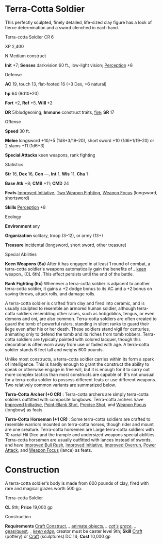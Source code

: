 # Terra-Cotta Soldier

This perfectly sculpted, finely detailed, life-sized clay figure has a look of fierce determination and a sword clenched in each hand.

Terra-cotta Soldier CR 6

XP 2,400

N Medium construct

**Init** +7; **Senses** darkvision 60 ft., low-light vision; [Perception](skills/perception#_perception) +8

Defense

**AC** 19, touch 13, flat-footed 16 (+3 Dex, +6 natural)

**hp** 64 (8d10+20)

**Fort** +2, **Ref** +5, **Will** +2

**DR** 5/bludgeoning; **Immune** construct traits, [fire](monsters/creatureTypes#_fire-subtype); **SR** 17

Offense

**Speed** 30 ft.

**Melee** longsword +10/+5 (1d8+3/19–20), short sword +10 (1d6+1/19–20) or 2 slams +11 (1d6+3)

**Special Attacks** keen weapons, rank fighting

Statistics

**Str** 16, **Dex** 16, **Con** —, **Int** 1, **Wis** 11, **Cha** 1

**Base Atk** +8; **CMB** +11; **CMD** 24

**Feats** [Improved Initiative](feats#_improved-initiative), [Two Weapon Fighting](feats#_two-weapon-fighting), [Weapon Focus](feats#_weapon-focus) (longsword, shortsword)

**Skills** [Perception](skills/perception#_perception) +8

Ecology

**Environment** any

**Organization** solitary, troop (3–12), or army (13+)

**Treasure** incidental (longsword, short sword, other treasure)

Special Abilities

**Keen Weapons (Su)** After it has engaged in at least 1 round of combat, a terra-cotta soldier's weapons automatically gain the benefits of _ [keen](magicItems/weapons#_weapons-keen) weapon_ (CL 6th). This effect persists until the end of the battle.

**Rank Fighting (Ex)** Whenever a terra-cotta soldier is adjacent to another terra-cotta soldier, it gains a +2 dodge bonus to its AC and a +2 bonus on saving throws, attack rolls, and damage rolls.

A terra-cotta soldier is crafted from clay and fired into ceramic, and is usually sculpted to resemble an armored human soldier, although terra-cotta soldiers resembling other races, such as hobgoblins, tengus, or even demons and oni, are also common. Terra-cotta soldiers are often created to guard the tomb of powerful rulers, standing in silent ranks to guard their liege even after his or her death. These soldiers stand vigil for centuries, animating only to defend the tomb and its riches from tomb robbers. Terra-cotta soldiers are typically painted with colored lacquer, though this decoration is often worn away from use or faded with age. A terra-cotta soldier stands 6 feet tall and weighs 600 pounds.

Unlike most constructs, a terra-cotta soldier carries within its form a spark of intelligence. This is hardly enough to grant the construct the ability to speak or otherwise engage in free will, but it is enough for it to carry out more complex tactics than most constructs are capable of. It's not unusual for a terra-cotta soldier to possess different feats or use different weapons. Two relatively common variants are summarized below.

**Terra-Cotta Archer (+0 CR)** : Terra-cotta archers are simply terra-cotta soldiers outfitted with composite longbows. Terra-cotta archers have [Improved Initiative](feats#_improved-initiative), [Point-Blank Shot](feats#_point-blank-shot), [Precise Shot](feats#_precise-shot), and [Weapon Focus](feats#_weapon-focus) (longbow) as feats.

**Terra-Cotta Horseman (+1 CR)** : Some terra-cotta soldiers are crafted to resemble warriors mounted on terra-cotta horses, though rider and mount are one creature. Terra-cotta horsemen are Large terra-cotta soldiers with 10 racial Hit Dice and the trample and undersized weapons special abilities. Terra-cotta horsemen are usually outfitted with lances instead of swords, and have [Improved Bull Rush](feats#_improved-bull-rush), [Improved Initiative](feats#_improved-initiative), [Improved Overrun](feats#_improved-overrun), [Power Attack](feats#_power-attack), and [Weapon Focus](feats#_weapon-focus) (lance) as feats.

# Construction

A terra-cotta soldier's body is made from 600 pounds of clay, fired with rare and magical glazes worth 500 gp.

Terra-cotta Soldier

**CL** 9th; **Price** 19,000 gp

Construction

**Requirements** [Craft Construct](monsters/monsterFeats#_craft-construct), _ [animate objects](spells/animateObjects#_animate-objects)_, _ [cat's grace](spells/catSGrace#_cat-s-grace)_, _ [geas/quest](spells/geasQuest#_geas-quest)_, _ [keen edge](spells/keenEdge#_keen-edge)_, creator must be caster level 9th; **Skill** [Craft](skills/craft#_craft) (pottery) or [Craft](skills/craft#_craft) (sculptures) DC 14; **Cost** 10,000 gp

